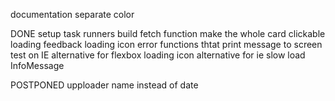 
documentation
separate color

DONE
  setup task runners
  build fetch function
  make the whole card clickable
  loading feedback
    loading icon
    error functions thtat print message to screen
  test on IE
    alternative for flexbox
    loading icon alternative for ie
  slow load InfoMessage


POSTPONED
  upploader name instead of date
